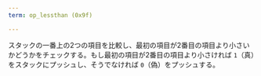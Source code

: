 ```yaml
---
term: op_lessthan (0x9f)

---
```

スタックの一番上の2つの項目を比較し、最初の項目が2番目の項目より小さいかどうかをチェックする。もし最初の項目が2番目の項目より小さければ `1`（真）をスタックにプッシュし、そうでなければ `0`（偽）をプッシュする。